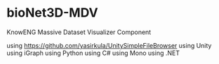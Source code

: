 # bioNet3D-MDV
KnowENG Massive Dataset Visualizer Component


using https://github.com/yasirkula/UnitySimpleFileBrowser
using Unity
using iGraph
using Python
using C#
using Mono
using .NET
